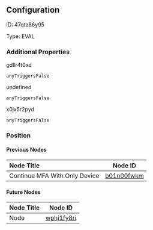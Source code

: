 # 
## Configuration
ID:  47qta86y95

Type: EVAL 







### Additional Properties
gdllr4t0xd
```string 
anyTriggersFalse
```


undefined
```string 
anyTriggersFalse
```


x0jx5r2pyd
```string 
anyTriggersFalse
```





### Position

#### Previous Nodes
| Node Title | Node ID |
| :------------- | ------------ |
| Continue MFA With Only Device | [b01n00fwkm](./b01n00fwkm.md) | 
 
 #### Future Nodes
| Node Title | Node ID |
| :------------- | ------------ |
| Node |[wphj1fy8ri](./wphj1fy8ri.md) | 